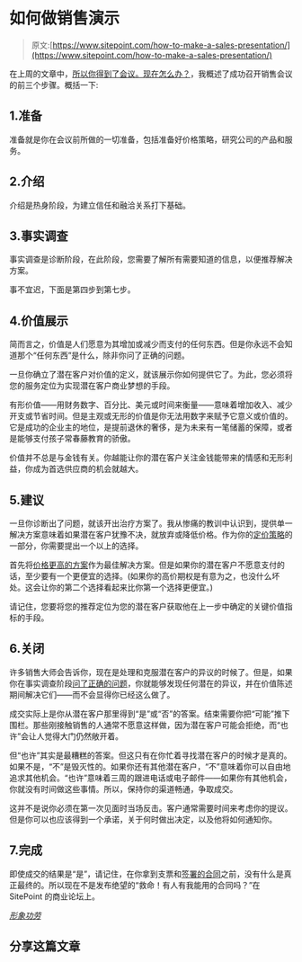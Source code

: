 # 如何做销售演示

> 原文:[https://www.sitepoint.com/how-to-make-a-sales-presentation/](https://www.sitepoint.com/how-to-make-a-sales-presentation/)

在上周的文章中，[所以你得到了会议。现在怎么办？](https://www.sitepoint.com/so-you-got-the-meeting-now-what/ "So You Got the Meeting. Now What?")，我概述了成功召开销售会议的前三个步骤。概括一下:

## 1.准备

准备就是你在会议前所做的一切准备，包括准备好价格策略，研究公司的产品和服务。

## 2.介绍

介绍是热身阶段，为建立信任和融洽关系打下基础。

## 3.事实调查

事实调查是诊断阶段，在此阶段，您需要了解所有需要知道的信息，以便推荐解决方案。

事不宜迟，下面是第四步到第七步。

## 4.价值展示

简而言之，价值是人们愿意为其增加或减少而支付的任何东西。但是你永远不会知道那个“任何东西”是什么，除非你问了正确的问题。

一旦你确立了潜在客户对价值的定义，就该展示你如何提供它了。为此，您必须将您的服务定位为实现潜在客户商业梦想的手段。

有形价值——用财务数字、百分比、美元或时间来衡量——意味着增加收入、减少开支或节省时间。但是主观或无形的价值是你无法用数字来赋予它意义或价值的。它是成功的企业主的地位，是提前退休的奢侈，是为未来有一笔储蓄的保障，或者是能够支付孩子常春藤教育的骄傲。

价值并不总是与金钱有关。你越能让你的潜在客户关注金钱能带来的情感和无形利益，你成为首选供应商的机会就越大。

## 5.建议

一旦你诊断出了问题，就该开出治疗方案了。我从惨痛的教训中认识到，提供单一解决方案意味着如果潜在客户犹豫不决，就放弃或降低价格。作为你的[定价策略](https://www.sitepoint.com/stop-costing-and-start-pricing/ "Stop Costing and Start Pricing")的一部分，你需要提出一个以上的选择。

首先将[价格更高的方案](https://www.sitepoint.com/the-art-of-pricing-always-have-a-higher-priced-option/ "The Art of Pricing: Always Have a Higher-Priced Option")作为最佳解决方案。但是如果你的潜在客户不愿意支付的话，至少要有一个更便宜的选择。(如果你的高价期权是有意为之，也没什么坏处。这会让你的第二个选择看起来比你第一个选择更便宜。)

请记住，您要将您的推荐定位为您的潜在客户获取他在上一步中确定的关键价值指标的手段。

## 6.关闭

许多销售大师会告诉你，现在是处理和克服潜在客户的异议的时候了。但是，如果你在事实调查阶段[问了正确的问题](http://www.johntabita.com/free-webinar-must-ask-questions-consultative-selling/ "Free Webinar: 27.5 Must Ask Questions for Consultative Selling")，你就能够发现任何潜在的异议，并在价值陈述期间解决它们——而不会显得你已经这么做了。

成交实际上是你从潜在客户那里得到“是”或“否”的答案。结束需要你把“可能”推下围栏。那些刚接触销售的人通常不愿意这样做，因为潜在客户可能会拒绝，而“也许”会让人觉得大门仍然敞开着。

但“也许”其实是最糟糕的答案。但这只有在你忙着寻找潜在客户的时候才是真的。如果不是，“不”是毁灭性的。如果你还有其他潜在客户，“不”意味着你可以自由地追求其他机会。“也许”意味着三周的跟进电话或电子邮件——如果你有其他机会，你就没有时间做这些事情。所以，保持你的渠道畅通，争取成交。

这并不是说你必须在第一次见面时当场反击。客户通常需要时间来考虑你的提议。但是你可以也应该得到一个承诺，关于何时做出决定，以及他将如何通知你。

## 7.完成

即使成交的结果是“是”，请记住，在你拿到支票和[签署的合同](https://www.sitepoint.com/bulletproof-web-design-contract/ "Bulletproof Web Design Contracts")之前，没有什么是真正最终的。所以现在不是发布绝望的“救命！有人有我能用的合同吗？”在 SitePoint 的商业论坛上。

[*形象功劳*](http://www.sxc.hu/profile/gerard79)

## 分享这篇文章
